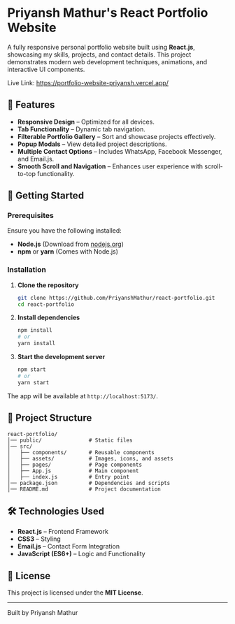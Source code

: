 # Priyansh Mathur's React Portfolio Website

A fully responsive personal portfolio website built using **React.js**, showcasing my skills, projects, and contact details. This project demonstrates modern web development techniques, animations, and interactive UI components.

Live Link: https://portfolio-website-priyansh.vercel.app/

## 📌 Features
- **Responsive Design** – Optimized for all devices.
- **Tab Functionality** – Dynamic tab navigation.
- **Filterable Portfolio Gallery** – Sort and showcase projects effectively.
- **Popup Modals** – View detailed project descriptions.
- **Multiple Contact Options** – Includes WhatsApp, Facebook Messenger, and Email.js.
- **Smooth Scroll and Navigation** – Enhances user experience with scroll-to-top functionality.

## 🚀 Getting Started

### Prerequisites
Ensure you have the following installed:
- **Node.js** (Download from [nodejs.org](https://nodejs.org/))
- **npm** or **yarn** (Comes with Node.js)

### Installation

1. **Clone the repository**
   ```sh
   git clone https://github.com/PriyanshMathur/react-portfolio.git
   cd react-portfolio
   ```

2. **Install dependencies**
   ```sh
   npm install  
   # or
   yarn install
   ```

3. **Start the development server**
   ```sh
   npm start  
   # or
   yarn start
   ```

The app will be available at `http://localhost:5173/`.

## 📁 Project Structure
```
react-portfolio/
│── public/               # Static files
│── src/
│   ├── components/       # Reusable components
│   ├── assets/           # Images, icons, and assets
│   ├── pages/            # Page components
│   ├── App.js            # Main component
│   ├── index.js          # Entry point
│── package.json          # Dependencies and scripts
│── README.md             # Project documentation
```


## 🛠️ Technologies Used
- **React.js** – Frontend Framework
- **CSS3** – Styling
- **Email.js** – Contact Form Integration
- **JavaScript (ES6+)** – Logic and Functionality


## 📜 License
This project is licensed under the **MIT License**.

---
Built by Priyansh Mathur
